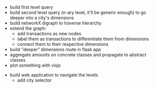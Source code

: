 + build first level query
+ build second level query (n-ary level, it'll be generic enough) to go deeper
  into a city's dimensions
+ build networkX digraph to traverse hierarchy
+ extend the graph:
  + add transactions as new nodes
  + label them as transactions to differentiate them from dimensions
  + connect them to their respective dimensions
+ build "deeper" dimensions route in flask app
+ aggregate amounts on concrete classes and propagate to abstract classes
+ plot something with visjs
- build web application to navigate the levels
    - add city selector

